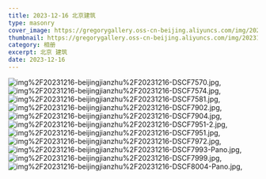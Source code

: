 ```yaml
---
title: 2023-12-16 北京建筑
type: masonry
cover_image: https://gregorygallery.oss-cn-beijing.aliyuncs.com/img/20231216-beijingjianzhu/20231216-DSCF7951.jpg
thumbnail: https://gregorygallery.oss-cn-beijing.aliyuncs.com/img/20231216-beijingjianzhu/20231216-DSCF7951.jpg
category: 相册
excerpt: 北京 建筑
date: 2023-12-16
---
```


![img%2F20231216-beijingjianzhu%2F20231216-DSCF7570.jpg]( https://gregorygallery.oss-cn-beijing.aliyuncs.com/img/20231216-beijingjianzhu/20231216-DSCF7570.jpg "img%2F20231216-beijingjianzhu%2F20231216-DSCF7570.jpg"),
![img%2F20231216-beijingjianzhu%2F20231216-DSCF7574.jpg]( https://gregorygallery.oss-cn-beijing.aliyuncs.com/img/20231216-beijingjianzhu/20231216-DSCF7574.jpg "img%2F20231216-beijingjianzhu%2F20231216-DSCF7574.jpg"),
![img%2F20231216-beijingjianzhu%2F20231216-DSCF7581.jpg]( https://gregorygallery.oss-cn-beijing.aliyuncs.com/img/20231216-beijingjianzhu/20231216-DSCF7581.jpg "img%2F20231216-beijingjianzhu%2F20231216-DSCF7581.jpg"),
![img%2F20231216-beijingjianzhu%2F20231216-DSCF7902.jpg]( https://gregorygallery.oss-cn-beijing.aliyuncs.com/img/20231216-beijingjianzhu/20231216-DSCF7902.jpg "img%2F20231216-beijingjianzhu%2F20231216-DSCF7902.jpg"),
![img%2F20231216-beijingjianzhu%2F20231216-DSCF7904.jpg]( https://gregorygallery.oss-cn-beijing.aliyuncs.com/img/20231216-beijingjianzhu/20231216-DSCF7904.jpg "img%2F20231216-beijingjianzhu%2F20231216-DSCF7904.jpg"),
![img%2F20231216-beijingjianzhu%2F20231216-DSCF7951-2.jpg]( https://gregorygallery.oss-cn-beijing.aliyuncs.com/img/20231216-beijingjianzhu/20231216-DSCF7951-2.jpg "img%2F20231216-beijingjianzhu%2F20231216-DSCF7951-2.jpg"),
![img%2F20231216-beijingjianzhu%2F20231216-DSCF7951.jpg]( https://gregorygallery.oss-cn-beijing.aliyuncs.com/img/20231216-beijingjianzhu/20231216-DSCF7951.jpg "img%2F20231216-beijingjianzhu%2F20231216-DSCF7951.jpg"),
![img%2F20231216-beijingjianzhu%2F20231216-DSCF7972.jpg]( https://gregorygallery.oss-cn-beijing.aliyuncs.com/img/20231216-beijingjianzhu/20231216-DSCF7972.jpg "img%2F20231216-beijingjianzhu%2F20231216-DSCF7972.jpg"),
![img%2F20231216-beijingjianzhu%2F20231216-DSCF7993-Pano.jpg]( https://gregorygallery.oss-cn-beijing.aliyuncs.com/img/20231216-beijingjianzhu/20231216-DSCF7993-Pano.jpg "img%2F20231216-beijingjianzhu%2F20231216-DSCF7993-Pano.jpg"),
![img%2F20231216-beijingjianzhu%2F20231216-DSCF7999.jpg]( https://gregorygallery.oss-cn-beijing.aliyuncs.com/img/20231216-beijingjianzhu/20231216-DSCF7999.jpg "img%2F20231216-beijingjianzhu%2F20231216-DSCF7999.jpg"),
![img%2F20231216-beijingjianzhu%2F20231216-DSCF8004-Pano.jpg]( https://gregorygallery.oss-cn-beijing.aliyuncs.com/img/20231216-beijingjianzhu/20231216-DSCF8004-Pano.jpg "img%2F20231216-beijingjianzhu%2F20231216-DSCF8004-Pano.jpg"),